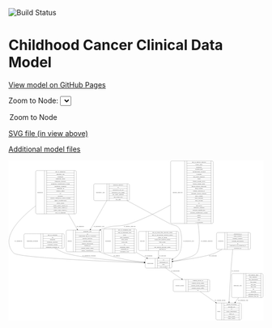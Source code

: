 <link rel='stylesheet' href="assets/style.css">
<link rel='stylesheet' href="https://unpkg.com/leaflet@1.5.1/dist/leaflet.css" integrity="sha512-xwE/Az9zrjBIphAcBb3F6JVqxf46+CDLwfLMHloNu6KEQCAWi6HcDUbeOfBIptF7tcCzusKFjFw2yuvEpDL9wQ==" crossorigin="">
<script type="text/javascript" src="https://code.jquery.com/jquery-3.2.1.min.js"></script>
<script type="text/javascript"  src="https://unpkg.com/leaflet@1.5.1/dist/leaflet.js"></script>
<script type="text/javascript" src="assets/actions.js"></script>

![Build Status](https://github.com/CBIIT/c3d-model/actions/workflows/model-test-and-deploy.yml/badge.svg)

# Childhood Cancer Clinical Data Model

[View model on GitHub Pages](https://cbiit.github.io/c3d-model/)


Zoom to Node: <select id="node_select">
  <option value="">Zoom to Node</option>
</select>
<div id="model"></div>

<p>
<a href="./model-desc/c3d-model.svg">SVG file (in view above)</a>
<p>
<a href="./model-desc">Additional model files</a>
<div id='graph' style='display:off;'>
<svg width="2438pt" height="1528pt"
 viewBox="0.00 0.00 2437.92 1528.00" xmlns="http://www.w3.org/2000/svg" xmlns:xlink="http://www.w3.org/1999/xlink">
<g id="graph0" class="graph" transform="scale(1 1) rotate(0) translate(4 1524)">
<title>Perl</title>
<polygon fill="#ffffff" stroke="transparent" points="-4,4 -4,-1524 2433.925,-1524 2433.925,4 -4,4"/>
<!-- study -->
<g id="node1" class="node">
<title>study</title>
<path fill="none" stroke="#000000" d="M1990.925,-.5C1990.925,-.5 2209.925,-.5 2209.925,-.5 2215.925,-.5 2221.925,-6.5 2221.925,-12.5 2221.925,-12.5 2221.925,-149.5 2221.925,-149.5 2221.925,-155.5 2215.925,-161.5 2209.925,-161.5 2209.925,-161.5 1990.925,-161.5 1990.925,-161.5 1984.925,-161.5 1978.925,-155.5 1978.925,-149.5 1978.925,-149.5 1978.925,-12.5 1978.925,-12.5 1978.925,-6.5 1984.925,-.5 1990.925,-.5"/>
<text text-anchor="middle" x="2006.925" y="-77.3" font-family="Times,serif" font-size="14.00" fill="#000000">study</text>
<polyline fill="none" stroke="#000000" points="2034.925,-.5 2034.925,-161.5 "/>
<text text-anchor="middle" x="2045.425" y="-77.3" font-family="Times,serif" font-size="14.00" fill="#000000"> </text>
<polyline fill="none" stroke="#000000" points="2055.925,-.5 2055.925,-161.5 "/>
<text text-anchor="middle" x="2128.425" y="-146.3" font-family="Times,serif" font-size="14.00" fill="#000000">dbgap_accession</text>
<polyline fill="none" stroke="#000000" points="2055.925,-138.5 2200.925,-138.5 "/>
<text text-anchor="middle" x="2128.425" y="-123.3" font-family="Times,serif" font-size="14.00" fill="#000000">external_url</text>
<polyline fill="none" stroke="#000000" points="2055.925,-115.5 2200.925,-115.5 "/>
<text text-anchor="middle" x="2128.425" y="-100.3" font-family="Times,serif" font-size="14.00" fill="#000000">id</text>
<polyline fill="none" stroke="#000000" points="2055.925,-92.5 2200.925,-92.5 "/>
<text text-anchor="middle" x="2128.425" y="-77.3" font-family="Times,serif" font-size="14.00" fill="#000000">study_description</text>
<polyline fill="none" stroke="#000000" points="2055.925,-69.5 2200.925,-69.5 "/>
<text text-anchor="middle" x="2128.425" y="-54.3" font-family="Times,serif" font-size="14.00" fill="#000000">study_id</text>
<polyline fill="none" stroke="#000000" points="2055.925,-46.5 2200.925,-46.5 "/>
<text text-anchor="middle" x="2128.425" y="-31.3" font-family="Times,serif" font-size="14.00" fill="#000000">study_name</text>
<polyline fill="none" stroke="#000000" points="2055.925,-23.5 2200.925,-23.5 "/>
<text text-anchor="middle" x="2128.425" y="-8.3" font-family="Times,serif" font-size="14.00" fill="#000000">study_status</text>
<polyline fill="none" stroke="#000000" points="2200.925,-.5 2200.925,-161.5 "/>
<text text-anchor="middle" x="2211.425" y="-77.3" font-family="Times,serif" font-size="14.00" fill="#000000"> </text>
</g>
<!-- treatment -->
<g id="node2" class="node">
<title>treatment</title>
<path fill="none" stroke="#000000" d="M915.425,-639.5C915.425,-639.5 1207.425,-639.5 1207.425,-639.5 1213.425,-639.5 1219.425,-645.5 1219.425,-651.5 1219.425,-651.5 1219.425,-857.5 1219.425,-857.5 1219.425,-863.5 1213.425,-869.5 1207.425,-869.5 1207.425,-869.5 915.425,-869.5 915.425,-869.5 909.425,-869.5 903.425,-863.5 903.425,-857.5 903.425,-857.5 903.425,-651.5 903.425,-651.5 903.425,-645.5 909.425,-639.5 915.425,-639.5"/>
<text text-anchor="middle" x="947.925" y="-750.8" font-family="Times,serif" font-size="14.00" fill="#000000">treatment</text>
<polyline fill="none" stroke="#000000" points="992.425,-639.5 992.425,-869.5 "/>
<text text-anchor="middle" x="1002.925" y="-750.8" font-family="Times,serif" font-size="14.00" fill="#000000"> </text>
<polyline fill="none" stroke="#000000" points="1013.425,-639.5 1013.425,-869.5 "/>
<text text-anchor="middle" x="1105.925" y="-854.3" font-family="Times,serif" font-size="14.00" fill="#000000">age_at_treatment_end</text>
<polyline fill="none" stroke="#000000" points="1013.425,-846.5 1198.425,-846.5 "/>
<text text-anchor="middle" x="1105.925" y="-831.3" font-family="Times,serif" font-size="14.00" fill="#000000">age_at_treatment_start</text>
<polyline fill="none" stroke="#000000" points="1013.425,-823.5 1198.425,-823.5 "/>
<text text-anchor="middle" x="1105.925" y="-808.3" font-family="Times,serif" font-size="14.00" fill="#000000">dose</text>
<polyline fill="none" stroke="#000000" points="1013.425,-800.5 1198.425,-800.5 "/>
<text text-anchor="middle" x="1105.925" y="-785.3" font-family="Times,serif" font-size="14.00" fill="#000000">dose_frequency</text>
<polyline fill="none" stroke="#000000" points="1013.425,-777.5 1198.425,-777.5 "/>
<text text-anchor="middle" x="1105.925" y="-762.3" font-family="Times,serif" font-size="14.00" fill="#000000">dose_route</text>
<polyline fill="none" stroke="#000000" points="1013.425,-754.5 1198.425,-754.5 "/>
<text text-anchor="middle" x="1105.925" y="-739.3" font-family="Times,serif" font-size="14.00" fill="#000000">dose_unit</text>
<polyline fill="none" stroke="#000000" points="1013.425,-731.5 1198.425,-731.5 "/>
<text text-anchor="middle" x="1105.925" y="-716.3" font-family="Times,serif" font-size="14.00" fill="#000000">id</text>
<polyline fill="none" stroke="#000000" points="1013.425,-708.5 1198.425,-708.5 "/>
<text text-anchor="middle" x="1105.925" y="-693.3" font-family="Times,serif" font-size="14.00" fill="#000000">treatment_agent</text>
<polyline fill="none" stroke="#000000" points="1013.425,-685.5 1198.425,-685.5 "/>
<text text-anchor="middle" x="1105.925" y="-670.3" font-family="Times,serif" font-size="14.00" fill="#000000">treatment_id</text>
<polyline fill="none" stroke="#000000" points="1013.425,-662.5 1198.425,-662.5 "/>
<text text-anchor="middle" x="1105.925" y="-647.3" font-family="Times,serif" font-size="14.00" fill="#000000">treatment_type</text>
<polyline fill="none" stroke="#000000" points="1198.425,-639.5 1198.425,-869.5 "/>
<text text-anchor="middle" x="1208.925" y="-750.8" font-family="Times,serif" font-size="14.00" fill="#000000"> </text>
</g>
<!-- participant -->
<g id="node6" class="node">
<title>participant</title>
<path fill="none" stroke="#000000" d="M1314.925,-495.5C1314.925,-495.5 1545.925,-495.5 1545.925,-495.5 1551.925,-495.5 1557.925,-501.5 1557.925,-507.5 1557.925,-507.5 1557.925,-575.5 1557.925,-575.5 1557.925,-581.5 1551.925,-587.5 1545.925,-587.5 1545.925,-587.5 1314.925,-587.5 1314.925,-587.5 1308.925,-587.5 1302.925,-581.5 1302.925,-575.5 1302.925,-575.5 1302.925,-507.5 1302.925,-507.5 1302.925,-501.5 1308.925,-495.5 1314.925,-495.5"/>
<text text-anchor="middle" x="1350.925" y="-537.8" font-family="Times,serif" font-size="14.00" fill="#000000">participant</text>
<polyline fill="none" stroke="#000000" points="1398.925,-495.5 1398.925,-587.5 "/>
<text text-anchor="middle" x="1409.425" y="-537.8" font-family="Times,serif" font-size="14.00" fill="#000000"> </text>
<polyline fill="none" stroke="#000000" points="1419.925,-495.5 1419.925,-587.5 "/>
<text text-anchor="middle" x="1478.425" y="-572.3" font-family="Times,serif" font-size="14.00" fill="#000000">id</text>
<polyline fill="none" stroke="#000000" points="1419.925,-564.5 1536.925,-564.5 "/>
<text text-anchor="middle" x="1478.425" y="-549.3" font-family="Times,serif" font-size="14.00" fill="#000000">participant_id</text>
<polyline fill="none" stroke="#000000" points="1419.925,-541.5 1536.925,-541.5 "/>
<text text-anchor="middle" x="1478.425" y="-526.3" font-family="Times,serif" font-size="14.00" fill="#000000">race</text>
<polyline fill="none" stroke="#000000" points="1419.925,-518.5 1536.925,-518.5 "/>
<text text-anchor="middle" x="1478.425" y="-503.3" font-family="Times,serif" font-size="14.00" fill="#000000">sex_at_birth</text>
<polyline fill="none" stroke="#000000" points="1536.925,-495.5 1536.925,-587.5 "/>
<text text-anchor="middle" x="1547.425" y="-537.8" font-family="Times,serif" font-size="14.00" fill="#000000"> </text>
</g>
<!-- treatment&#45;&gt;participant -->
<g id="edge1" class="edge">
<title>treatment&#45;&gt;participant</title>
<path fill="none" stroke="#000000" d="M1219.7028,-644.1533C1222.622,-642.4048 1225.5311,-640.6854 1228.425,-639 1256.7855,-622.4826 1288.3665,-606.2732 1317.9736,-591.9593"/>
<polygon fill="#000000" stroke="#000000" points="1319.5938,-595.0639 1327.0928,-587.5796 1316.5633,-588.7539 1319.5938,-595.0639"/>
<text text-anchor="middle" x="1335.425" y="-609.8" font-family="Times,serif" font-size="14.00" fill="#000000">of_treatment</text>
</g>
<!-- sample -->
<g id="node3" class="node">
<title>sample</title>
<path fill="none" stroke="#000000" d="M559.425,-651C559.425,-651 873.425,-651 873.425,-651 879.425,-651 885.425,-657 885.425,-663 885.425,-663 885.425,-846 885.425,-846 885.425,-852 879.425,-858 873.425,-858 873.425,-858 559.425,-858 559.425,-858 553.425,-858 547.425,-852 547.425,-846 547.425,-846 547.425,-663 547.425,-663 547.425,-657 553.425,-651 559.425,-651"/>
<text text-anchor="middle" x="581.425" y="-750.8" font-family="Times,serif" font-size="14.00" fill="#000000">sample</text>
<polyline fill="none" stroke="#000000" points="615.425,-651 615.425,-858 "/>
<text text-anchor="middle" x="625.925" y="-750.8" font-family="Times,serif" font-size="14.00" fill="#000000"> </text>
<polyline fill="none" stroke="#000000" points="636.425,-651 636.425,-858 "/>
<text text-anchor="middle" x="750.425" y="-842.8" font-family="Times,serif" font-size="14.00" fill="#000000">anatomic_site</text>
<polyline fill="none" stroke="#000000" points="636.425,-835 864.425,-835 "/>
<text text-anchor="middle" x="750.425" y="-819.8" font-family="Times,serif" font-size="14.00" fill="#000000">id</text>
<polyline fill="none" stroke="#000000" points="636.425,-812 864.425,-812 "/>
<text text-anchor="middle" x="750.425" y="-796.8" font-family="Times,serif" font-size="14.00" fill="#000000">participant_age_at_collection</text>
<polyline fill="none" stroke="#000000" points="636.425,-789 864.425,-789 "/>
<text text-anchor="middle" x="750.425" y="-773.8" font-family="Times,serif" font-size="14.00" fill="#000000">percent_necrosis</text>
<polyline fill="none" stroke="#000000" points="636.425,-766 864.425,-766 "/>
<text text-anchor="middle" x="750.425" y="-750.8" font-family="Times,serif" font-size="14.00" fill="#000000">percent_tumor</text>
<polyline fill="none" stroke="#000000" points="636.425,-743 864.425,-743 "/>
<text text-anchor="middle" x="750.425" y="-727.8" font-family="Times,serif" font-size="14.00" fill="#000000">sample_description</text>
<polyline fill="none" stroke="#000000" points="636.425,-720 864.425,-720 "/>
<text text-anchor="middle" x="750.425" y="-704.8" font-family="Times,serif" font-size="14.00" fill="#000000">sample_id</text>
<polyline fill="none" stroke="#000000" points="636.425,-697 864.425,-697 "/>
<text text-anchor="middle" x="750.425" y="-681.8" font-family="Times,serif" font-size="14.00" fill="#000000">sample_tumor_status</text>
<polyline fill="none" stroke="#000000" points="636.425,-674 864.425,-674 "/>
<text text-anchor="middle" x="750.425" y="-658.8" font-family="Times,serif" font-size="14.00" fill="#000000">tumor_classification</text>
<polyline fill="none" stroke="#000000" points="864.425,-651 864.425,-858 "/>
<text text-anchor="middle" x="874.925" y="-750.8" font-family="Times,serif" font-size="14.00" fill="#000000"> </text>
</g>
<!-- sample&#45;&gt;participant -->
<g id="edge9" class="edge">
<title>sample&#45;&gt;participant</title>
<path fill="none" stroke="#000000" d="M867.7313,-650.8869C876.5919,-646.5393 885.5223,-642.5327 894.425,-639 1023.902,-587.6212 1181.8033,-563.0892 1292.5706,-551.519"/>
<polygon fill="#000000" stroke="#000000" points="1293.2122,-554.9717 1302.8044,-550.4729 1292.5003,-548.008 1293.2122,-554.9717"/>
<text text-anchor="middle" x="1029.925" y="-609.8" font-family="Times,serif" font-size="14.00" fill="#000000">of_sample</text>
</g>
<!-- genetic_analysis -->
<g id="node4" class="node">
<title>genetic_analysis</title>
<path fill="none" stroke="#000000" d="M1557.425,-921.5C1557.425,-921.5 1941.425,-921.5 1941.425,-921.5 1947.425,-921.5 1953.425,-927.5 1953.425,-933.5 1953.425,-933.5 1953.425,-1507.5 1953.425,-1507.5 1953.425,-1513.5 1947.425,-1519.5 1941.425,-1519.5 1941.425,-1519.5 1557.425,-1519.5 1557.425,-1519.5 1551.425,-1519.5 1545.425,-1513.5 1545.425,-1507.5 1545.425,-1507.5 1545.425,-933.5 1545.425,-933.5 1545.425,-927.5 1551.425,-921.5 1557.425,-921.5"/>
<text text-anchor="middle" x="1612.925" y="-1216.8" font-family="Times,serif" font-size="14.00" fill="#000000">genetic_analysis</text>
<polyline fill="none" stroke="#000000" points="1680.425,-921.5 1680.425,-1519.5 "/>
<text text-anchor="middle" x="1690.925" y="-1216.8" font-family="Times,serif" font-size="14.00" fill="#000000"> </text>
<polyline fill="none" stroke="#000000" points="1701.425,-921.5 1701.425,-1519.5 "/>
<text text-anchor="middle" x="1816.925" y="-1504.3" font-family="Times,serif" font-size="14.00" fill="#000000">age_at_genetic_analysis</text>
<polyline fill="none" stroke="#000000" points="1701.425,-1496.5 1932.425,-1496.5 "/>
<text text-anchor="middle" x="1816.925" y="-1481.3" font-family="Times,serif" font-size="14.00" fill="#000000">allelic_ratio</text>
<polyline fill="none" stroke="#000000" points="1701.425,-1473.5 1932.425,-1473.5 "/>
<text text-anchor="middle" x="1816.925" y="-1458.3" font-family="Times,serif" font-size="14.00" fill="#000000">alteration</text>
<polyline fill="none" stroke="#000000" points="1701.425,-1450.5 1932.425,-1450.5 "/>
<text text-anchor="middle" x="1816.925" y="-1435.3" font-family="Times,serif" font-size="14.00" fill="#000000">chromosome</text>
<polyline fill="none" stroke="#000000" points="1701.425,-1427.5 1932.425,-1427.5 "/>
<text text-anchor="middle" x="1816.925" y="-1412.3" font-family="Times,serif" font-size="14.00" fill="#000000">chromosome_location</text>
<polyline fill="none" stroke="#000000" points="1701.425,-1404.5 1932.425,-1404.5 "/>
<text text-anchor="middle" x="1816.925" y="-1389.3" font-family="Times,serif" font-size="14.00" fill="#000000">cytoband</text>
<polyline fill="none" stroke="#000000" points="1701.425,-1381.5 1932.425,-1381.5 "/>
<text text-anchor="middle" x="1816.925" y="-1366.3" font-family="Times,serif" font-size="14.00" fill="#000000">dna_index_numeric</text>
<polyline fill="none" stroke="#000000" points="1701.425,-1358.5 1932.425,-1358.5 "/>
<text text-anchor="middle" x="1816.925" y="-1343.3" font-family="Times,serif" font-size="14.00" fill="#000000">exon</text>
<polyline fill="none" stroke="#000000" points="1701.425,-1335.5 1932.425,-1335.5 "/>
<text text-anchor="middle" x="1816.925" y="-1320.3" font-family="Times,serif" font-size="14.00" fill="#000000">fusion_partner_exon</text>
<polyline fill="none" stroke="#000000" points="1701.425,-1312.5 1932.425,-1312.5 "/>
<text text-anchor="middle" x="1816.925" y="-1297.3" font-family="Times,serif" font-size="14.00" fill="#000000">fusion_partner_gene</text>
<polyline fill="none" stroke="#000000" points="1701.425,-1289.5 1932.425,-1289.5 "/>
<text text-anchor="middle" x="1816.925" y="-1274.3" font-family="Times,serif" font-size="14.00" fill="#000000">fusion_partner_transcript</text>
<polyline fill="none" stroke="#000000" points="1701.425,-1266.5 1932.425,-1266.5 "/>
<text text-anchor="middle" x="1816.925" y="-1251.3" font-family="Times,serif" font-size="14.00" fill="#000000">gene_symbol</text>
<polyline fill="none" stroke="#000000" points="1701.425,-1243.5 1932.425,-1243.5 "/>
<text text-anchor="middle" x="1816.925" y="-1228.3" font-family="Times,serif" font-size="14.00" fill="#000000">genetic_analysis_id</text>
<polyline fill="none" stroke="#000000" points="1701.425,-1220.5 1932.425,-1220.5 "/>
<text text-anchor="middle" x="1816.925" y="-1205.3" font-family="Times,serif" font-size="14.00" fill="#000000">genomic_source_category</text>
<polyline fill="none" stroke="#000000" points="1701.425,-1197.5 1932.425,-1197.5 "/>
<text text-anchor="middle" x="1816.925" y="-1182.3" font-family="Times,serif" font-size="14.00" fill="#000000">hgvs_coding</text>
<polyline fill="none" stroke="#000000" points="1701.425,-1174.5 1932.425,-1174.5 "/>
<text text-anchor="middle" x="1816.925" y="-1159.3" font-family="Times,serif" font-size="14.00" fill="#000000">hgvs_genome</text>
<polyline fill="none" stroke="#000000" points="1701.425,-1151.5 1932.425,-1151.5 "/>
<text text-anchor="middle" x="1816.925" y="-1136.3" font-family="Times,serif" font-size="14.00" fill="#000000">hgvs_protein</text>
<polyline fill="none" stroke="#000000" points="1701.425,-1128.5 1932.425,-1128.5 "/>
<text text-anchor="middle" x="1816.925" y="-1113.3" font-family="Times,serif" font-size="14.00" fill="#000000">id</text>
<polyline fill="none" stroke="#000000" points="1701.425,-1105.5 1932.425,-1105.5 "/>
<text text-anchor="middle" x="1816.925" y="-1090.3" font-family="Times,serif" font-size="14.00" fill="#000000">karyotype</text>
<polyline fill="none" stroke="#000000" points="1701.425,-1082.5 1932.425,-1082.5 "/>
<text text-anchor="middle" x="1816.925" y="-1067.3" font-family="Times,serif" font-size="14.00" fill="#000000">reference_genome</text>
<polyline fill="none" stroke="#000000" points="1701.425,-1059.5 1932.425,-1059.5 "/>
<text text-anchor="middle" x="1816.925" y="-1044.3" font-family="Times,serif" font-size="14.00" fill="#000000">reported_significance</text>
<polyline fill="none" stroke="#000000" points="1701.425,-1036.5 1932.425,-1036.5 "/>
<text text-anchor="middle" x="1816.925" y="-1021.3" font-family="Times,serif" font-size="14.00" fill="#000000">reported_significance_system</text>
<polyline fill="none" stroke="#000000" points="1701.425,-1013.5 1932.425,-1013.5 "/>
<text text-anchor="middle" x="1816.925" y="-998.3" font-family="Times,serif" font-size="14.00" fill="#000000">result</text>
<polyline fill="none" stroke="#000000" points="1701.425,-990.5 1932.425,-990.5 "/>
<text text-anchor="middle" x="1816.925" y="-975.3" font-family="Times,serif" font-size="14.00" fill="#000000">status</text>
<polyline fill="none" stroke="#000000" points="1701.425,-967.5 1932.425,-967.5 "/>
<text text-anchor="middle" x="1816.925" y="-952.3" font-family="Times,serif" font-size="14.00" fill="#000000">test</text>
<polyline fill="none" stroke="#000000" points="1701.425,-944.5 1932.425,-944.5 "/>
<text text-anchor="middle" x="1816.925" y="-929.3" font-family="Times,serif" font-size="14.00" fill="#000000">+ 2 properties</text>
<polyline fill="none" stroke="#000000" points="1932.425,-921.5 1932.425,-1519.5 "/>
<text text-anchor="middle" x="1942.925" y="-1216.8" font-family="Times,serif" font-size="14.00" fill="#000000"> </text>
</g>
<!-- genetic_analysis&#45;&gt;sample -->
<g id="edge7" class="edge">
<title>genetic_analysis&#45;&gt;sample</title>
<path fill="none" stroke="#000000" d="M1545.0967,-1098.6214C1434.529,-1037.3501 1293.6462,-966.6201 1160.425,-921 1046.5416,-882.0019 1006.1011,-914.9299 894.425,-870 888.5936,-867.6539 882.7489,-865.1075 876.9185,-862.3979"/>
<polygon fill="#000000" stroke="#000000" points="878.3023,-859.1799 867.7721,-858.0108 875.275,-865.4914 878.3023,-859.1799"/>
<text text-anchor="middle" x="1154.425" y="-891.8" font-family="Times,serif" font-size="14.00" fill="#000000">of_genetic_analysis</text>
</g>
<!-- genetic_analysis&#45;&gt;participant -->
<g id="edge6" class="edge">
<title>genetic_analysis&#45;&gt;participant</title>
<path fill="none" stroke="#000000" d="M1808.3684,-921.4347C1824.4528,-803.0923 1829.1511,-684.4652 1794.425,-639 1766.4552,-602.3805 1659.0517,-576.5398 1568.1023,-560.7035"/>
<polygon fill="#000000" stroke="#000000" points="1568.678,-557.2512 1558.2306,-559.0122 1567.4959,-564.1507 1568.678,-557.2512"/>
<text text-anchor="middle" x="1891.425" y="-750.8" font-family="Times,serif" font-size="14.00" fill="#000000">of_genetic_analysis</text>
</g>
<!-- diagnosis -->
<g id="node5" class="node">
<title>diagnosis</title>
<path fill="none" stroke="#000000" d="M267.925,-1013.5C267.925,-1013.5 632.925,-1013.5 632.925,-1013.5 638.925,-1013.5 644.925,-1019.5 644.925,-1025.5 644.925,-1025.5 644.925,-1415.5 644.925,-1415.5 644.925,-1421.5 638.925,-1427.5 632.925,-1427.5 632.925,-1427.5 267.925,-1427.5 267.925,-1427.5 261.925,-1427.5 255.925,-1421.5 255.925,-1415.5 255.925,-1415.5 255.925,-1025.5 255.925,-1025.5 255.925,-1019.5 261.925,-1013.5 267.925,-1013.5"/>
<text text-anchor="middle" x="297.925" y="-1216.8" font-family="Times,serif" font-size="14.00" fill="#000000">diagnosis</text>
<polyline fill="none" stroke="#000000" points="339.925,-1013.5 339.925,-1427.5 "/>
<text text-anchor="middle" x="350.425" y="-1216.8" font-family="Times,serif" font-size="14.00" fill="#000000"> </text>
<polyline fill="none" stroke="#000000" points="360.925,-1013.5 360.925,-1427.5 "/>
<text text-anchor="middle" x="492.425" y="-1412.3" font-family="Times,serif" font-size="14.00" fill="#000000">age_at_diagnosis</text>
<polyline fill="none" stroke="#000000" points="360.925,-1404.5 623.925,-1404.5 "/>
<text text-anchor="middle" x="492.425" y="-1389.3" font-family="Times,serif" font-size="14.00" fill="#000000">anatomic_site</text>
<polyline fill="none" stroke="#000000" points="360.925,-1381.5 623.925,-1381.5 "/>
<text text-anchor="middle" x="492.425" y="-1366.3" font-family="Times,serif" font-size="14.00" fill="#000000">diagnosis</text>
<polyline fill="none" stroke="#000000" points="360.925,-1358.5 623.925,-1358.5 "/>
<text text-anchor="middle" x="492.425" y="-1343.3" font-family="Times,serif" font-size="14.00" fill="#000000">diagnosis_basis</text>
<polyline fill="none" stroke="#000000" points="360.925,-1335.5 623.925,-1335.5 "/>
<text text-anchor="middle" x="492.425" y="-1320.3" font-family="Times,serif" font-size="14.00" fill="#000000">diagnosis_category</text>
<polyline fill="none" stroke="#000000" points="360.925,-1312.5 623.925,-1312.5 "/>
<text text-anchor="middle" x="492.425" y="-1297.3" font-family="Times,serif" font-size="14.00" fill="#000000">diagnosis_classification_system</text>
<polyline fill="none" stroke="#000000" points="360.925,-1289.5 623.925,-1289.5 "/>
<text text-anchor="middle" x="492.425" y="-1274.3" font-family="Times,serif" font-size="14.00" fill="#000000">diagnosis_comment</text>
<polyline fill="none" stroke="#000000" points="360.925,-1266.5 623.925,-1266.5 "/>
<text text-anchor="middle" x="492.425" y="-1251.3" font-family="Times,serif" font-size="14.00" fill="#000000">diagnosis_id</text>
<polyline fill="none" stroke="#000000" points="360.925,-1243.5 623.925,-1243.5 "/>
<text text-anchor="middle" x="492.425" y="-1228.3" font-family="Times,serif" font-size="14.00" fill="#000000">disease_phase</text>
<polyline fill="none" stroke="#000000" points="360.925,-1220.5 623.925,-1220.5 "/>
<text text-anchor="middle" x="492.425" y="-1205.3" font-family="Times,serif" font-size="14.00" fill="#000000">id</text>
<polyline fill="none" stroke="#000000" points="360.925,-1197.5 623.925,-1197.5 "/>
<text text-anchor="middle" x="492.425" y="-1182.3" font-family="Times,serif" font-size="14.00" fill="#000000">laterality</text>
<polyline fill="none" stroke="#000000" points="360.925,-1174.5 623.925,-1174.5 "/>
<text text-anchor="middle" x="492.425" y="-1159.3" font-family="Times,serif" font-size="14.00" fill="#000000">toronto_childhood_cancer_staging</text>
<polyline fill="none" stroke="#000000" points="360.925,-1151.5 623.925,-1151.5 "/>
<text text-anchor="middle" x="492.425" y="-1136.3" font-family="Times,serif" font-size="14.00" fill="#000000">tumor_classification</text>
<polyline fill="none" stroke="#000000" points="360.925,-1128.5 623.925,-1128.5 "/>
<text text-anchor="middle" x="492.425" y="-1113.3" font-family="Times,serif" font-size="14.00" fill="#000000">tumor_grade</text>
<polyline fill="none" stroke="#000000" points="360.925,-1105.5 623.925,-1105.5 "/>
<text text-anchor="middle" x="492.425" y="-1090.3" font-family="Times,serif" font-size="14.00" fill="#000000">tumor_stage_clinical_m</text>
<polyline fill="none" stroke="#000000" points="360.925,-1082.5 623.925,-1082.5 "/>
<text text-anchor="middle" x="492.425" y="-1067.3" font-family="Times,serif" font-size="14.00" fill="#000000">tumor_stage_clinical_n</text>
<polyline fill="none" stroke="#000000" points="360.925,-1059.5 623.925,-1059.5 "/>
<text text-anchor="middle" x="492.425" y="-1044.3" font-family="Times,serif" font-size="14.00" fill="#000000">tumor_stage_clinical_t</text>
<polyline fill="none" stroke="#000000" points="360.925,-1036.5 623.925,-1036.5 "/>
<text text-anchor="middle" x="492.425" y="-1021.3" font-family="Times,serif" font-size="14.00" fill="#000000">year_of_diagnosis</text>
<polyline fill="none" stroke="#000000" points="623.925,-1013.5 623.925,-1427.5 "/>
<text text-anchor="middle" x="634.425" y="-1216.8" font-family="Times,serif" font-size="14.00" fill="#000000"> </text>
</g>
<!-- diagnosis&#45;&gt;sample -->
<g id="edge14" class="edge">
<title>diagnosis&#45;&gt;sample</title>
<path fill="none" stroke="#000000" d="M568.6455,-1013.3918C597.3936,-963.0286 627.0743,-911.0316 652.2253,-866.9701"/>
<polygon fill="#000000" stroke="#000000" points="655.2757,-868.6862 657.1935,-858.2664 649.1964,-865.216 655.2757,-868.6862"/>
<text text-anchor="middle" x="682.925" y="-891.8" font-family="Times,serif" font-size="14.00" fill="#000000">of_diagnosis</text>
</g>
<!-- diagnosis&#45;&gt;participant -->
<g id="edge13" class="edge">
<title>diagnosis&#45;&gt;participant</title>
<path fill="none" stroke="#000000" d="M255.7121,-1089.6717C95.3124,-966.3978 -86.0623,-780.069 45.425,-639 87.5508,-593.8044 950.7728,-558.4571 1292.6955,-546.1779"/>
<polygon fill="#000000" stroke="#000000" points="1293.0373,-549.668 1302.9057,-545.8125 1292.7869,-542.6724 1293.0373,-549.668"/>
<text text-anchor="middle" x="89.925" y="-750.8" font-family="Times,serif" font-size="14.00" fill="#000000">of_diagnosis</text>
</g>
<!-- consent_group -->
<g id="node8" class="node">
<title>consent_group</title>
<path fill="none" stroke="#000000" d="M1582.925,-271C1582.925,-271 1907.925,-271 1907.925,-271 1913.925,-271 1919.925,-277 1919.925,-283 1919.925,-283 1919.925,-374 1919.925,-374 1919.925,-380 1913.925,-386 1907.925,-386 1907.925,-386 1582.925,-386 1582.925,-386 1576.925,-386 1570.925,-380 1570.925,-374 1570.925,-374 1570.925,-283 1570.925,-283 1570.925,-277 1576.925,-271 1582.925,-271"/>
<text text-anchor="middle" x="1631.925" y="-324.8" font-family="Times,serif" font-size="14.00" fill="#000000">consent_group</text>
<polyline fill="none" stroke="#000000" points="1692.925,-271 1692.925,-386 "/>
<text text-anchor="middle" x="1703.425" y="-324.8" font-family="Times,serif" font-size="14.00" fill="#000000"> </text>
<polyline fill="none" stroke="#000000" points="1713.925,-271 1713.925,-386 "/>
<text text-anchor="middle" x="1806.425" y="-370.8" font-family="Times,serif" font-size="14.00" fill="#000000">consent_group_id</text>
<polyline fill="none" stroke="#000000" points="1713.925,-363 1898.925,-363 "/>
<text text-anchor="middle" x="1806.425" y="-347.8" font-family="Times,serif" font-size="14.00" fill="#000000">consent_group_name</text>
<polyline fill="none" stroke="#000000" points="1713.925,-340 1898.925,-340 "/>
<text text-anchor="middle" x="1806.425" y="-324.8" font-family="Times,serif" font-size="14.00" fill="#000000">consent_group_number</text>
<polyline fill="none" stroke="#000000" points="1713.925,-317 1898.925,-317 "/>
<text text-anchor="middle" x="1806.425" y="-301.8" font-family="Times,serif" font-size="14.00" fill="#000000">consent_group_suffix</text>
<polyline fill="none" stroke="#000000" points="1713.925,-294 1898.925,-294 "/>
<text text-anchor="middle" x="1806.425" y="-278.8" font-family="Times,serif" font-size="14.00" fill="#000000">id</text>
<polyline fill="none" stroke="#000000" points="1898.925,-271 1898.925,-386 "/>
<text text-anchor="middle" x="1909.425" y="-324.8" font-family="Times,serif" font-size="14.00" fill="#000000"> </text>
</g>
<!-- participant&#45;&gt;consent_group -->
<g id="edge10" class="edge">
<title>participant&#45;&gt;consent_group</title>
<path fill="none" stroke="#000000" d="M1498.7753,-495.2822C1543.5903,-464.9786 1602.764,-424.966 1651.918,-391.7285"/>
<polygon fill="#000000" stroke="#000000" points="1654.0202,-394.5321 1660.3436,-386.0312 1650.0991,-388.7334 1654.0202,-394.5321"/>
<text text-anchor="middle" x="1591.925" y="-465.8" font-family="Times,serif" font-size="14.00" fill="#000000">of_participant</text>
</g>
<!-- treatment_response -->
<g id="node7" class="node">
<title>treatment_response</title>
<path fill="none" stroke="#000000" d="M155.925,-685.5C155.925,-685.5 516.925,-685.5 516.925,-685.5 522.925,-685.5 528.925,-691.5 528.925,-697.5 528.925,-697.5 528.925,-811.5 528.925,-811.5 528.925,-817.5 522.925,-823.5 516.925,-823.5 516.925,-823.5 155.925,-823.5 155.925,-823.5 149.925,-823.5 143.925,-817.5 143.925,-811.5 143.925,-811.5 143.925,-697.5 143.925,-697.5 143.925,-691.5 149.925,-685.5 155.925,-685.5"/>
<text text-anchor="middle" x="224.425" y="-750.8" font-family="Times,serif" font-size="14.00" fill="#000000">treatment_response</text>
<polyline fill="none" stroke="#000000" points="304.925,-685.5 304.925,-823.5 "/>
<text text-anchor="middle" x="315.425" y="-750.8" font-family="Times,serif" font-size="14.00" fill="#000000"> </text>
<polyline fill="none" stroke="#000000" points="325.925,-685.5 325.925,-823.5 "/>
<text text-anchor="middle" x="416.925" y="-808.3" font-family="Times,serif" font-size="14.00" fill="#000000">age_at_response</text>
<polyline fill="none" stroke="#000000" points="325.925,-800.5 507.925,-800.5 "/>
<text text-anchor="middle" x="416.925" y="-785.3" font-family="Times,serif" font-size="14.00" fill="#000000">id</text>
<polyline fill="none" stroke="#000000" points="325.925,-777.5 507.925,-777.5 "/>
<text text-anchor="middle" x="416.925" y="-762.3" font-family="Times,serif" font-size="14.00" fill="#000000">response</text>
<polyline fill="none" stroke="#000000" points="325.925,-754.5 507.925,-754.5 "/>
<text text-anchor="middle" x="416.925" y="-739.3" font-family="Times,serif" font-size="14.00" fill="#000000">response_category</text>
<polyline fill="none" stroke="#000000" points="325.925,-731.5 507.925,-731.5 "/>
<text text-anchor="middle" x="416.925" y="-716.3" font-family="Times,serif" font-size="14.00" fill="#000000">response_system</text>
<polyline fill="none" stroke="#000000" points="325.925,-708.5 507.925,-708.5 "/>
<text text-anchor="middle" x="416.925" y="-693.3" font-family="Times,serif" font-size="14.00" fill="#000000">treatment_response_id</text>
<polyline fill="none" stroke="#000000" points="507.925,-685.5 507.925,-823.5 "/>
<text text-anchor="middle" x="518.425" y="-750.8" font-family="Times,serif" font-size="14.00" fill="#000000"> </text>
</g>
<!-- treatment_response&#45;&gt;participant -->
<g id="edge4" class="edge">
<title>treatment_response&#45;&gt;participant</title>
<path fill="none" stroke="#000000" d="M439.4773,-685.4849C470.1809,-667.7537 504.6687,-650.467 538.425,-639 674.5502,-592.7582 1078.0585,-562.5136 1292.6362,-549.2359"/>
<polygon fill="#000000" stroke="#000000" points="1292.9433,-552.7237 1302.7096,-548.6165 1292.5136,-545.7369 1292.9433,-552.7237"/>
<text text-anchor="middle" x="766.425" y="-609.8" font-family="Times,serif" font-size="14.00" fill="#000000">of_treatment_response</text>
</g>
<!-- consent_group&#45;&gt;study -->
<g id="edge15" class="edge">
<title>consent_group&#45;&gt;study</title>
<path fill="none" stroke="#000000" d="M1828.2086,-270.7846C1872.2703,-240.0656 1927.3443,-201.6689 1976.4055,-167.4643"/>
<polygon fill="#000000" stroke="#000000" points="1978.6551,-170.1625 1984.8566,-161.5723 1974.6517,-164.4203 1978.6551,-170.1625"/>
<text text-anchor="middle" x="2018.925" y="-183.8" font-family="Times,serif" font-size="14.00" fill="#000000">of_consent_group</text>
</g>
<!-- laboratory_test -->
<g id="node9" class="node">
<title>laboratory_test</title>
<path fill="none" stroke="#000000" d="M822.925,-1140C822.925,-1140 1139.925,-1140 1139.925,-1140 1145.925,-1140 1151.925,-1146 1151.925,-1152 1151.925,-1152 1151.925,-1289 1151.925,-1289 1151.925,-1295 1145.925,-1301 1139.925,-1301 1139.925,-1301 822.925,-1301 822.925,-1301 816.925,-1301 810.925,-1295 810.925,-1289 810.925,-1289 810.925,-1152 810.925,-1152 810.925,-1146 816.925,-1140 822.925,-1140"/>
<text text-anchor="middle" x="873.925" y="-1216.8" font-family="Times,serif" font-size="14.00" fill="#000000">laboratory_test</text>
<polyline fill="none" stroke="#000000" points="936.925,-1140 936.925,-1301 "/>
<text text-anchor="middle" x="947.425" y="-1216.8" font-family="Times,serif" font-size="14.00" fill="#000000"> </text>
<polyline fill="none" stroke="#000000" points="957.925,-1140 957.925,-1301 "/>
<text text-anchor="middle" x="1044.425" y="-1285.8" font-family="Times,serif" font-size="14.00" fill="#000000">analysis_method</text>
<polyline fill="none" stroke="#000000" points="957.925,-1278 1130.925,-1278 "/>
<text text-anchor="middle" x="1044.425" y="-1262.8" font-family="Times,serif" font-size="14.00" fill="#000000">id</text>
<polyline fill="none" stroke="#000000" points="957.925,-1255 1130.925,-1255 "/>
<text text-anchor="middle" x="1044.425" y="-1239.8" font-family="Times,serif" font-size="14.00" fill="#000000">laboratory_test_id</text>
<polyline fill="none" stroke="#000000" points="957.925,-1232 1130.925,-1232 "/>
<text text-anchor="middle" x="1044.425" y="-1216.8" font-family="Times,serif" font-size="14.00" fill="#000000">laboratory_test_name</text>
<polyline fill="none" stroke="#000000" points="957.925,-1209 1130.925,-1209 "/>
<text text-anchor="middle" x="1044.425" y="-1193.8" font-family="Times,serif" font-size="14.00" fill="#000000">test_result_numeric</text>
<polyline fill="none" stroke="#000000" points="957.925,-1186 1130.925,-1186 "/>
<text text-anchor="middle" x="1044.425" y="-1170.8" font-family="Times,serif" font-size="14.00" fill="#000000">test_result_text</text>
<polyline fill="none" stroke="#000000" points="957.925,-1163 1130.925,-1163 "/>
<text text-anchor="middle" x="1044.425" y="-1147.8" font-family="Times,serif" font-size="14.00" fill="#000000">test_unit</text>
<polyline fill="none" stroke="#000000" points="1130.925,-1140 1130.925,-1301 "/>
<text text-anchor="middle" x="1141.425" y="-1216.8" font-family="Times,serif" font-size="14.00" fill="#000000"> </text>
</g>
<!-- laboratory_test&#45;&gt;sample -->
<g id="edge11" class="edge">
<title>laboratory_test&#45;&gt;sample</title>
<path fill="none" stroke="#000000" d="M935.568,-1139.861C892.7173,-1064.5084 828.3372,-951.2967 780.432,-867.0559"/>
<polygon fill="#000000" stroke="#000000" points="783.3954,-865.1866 775.4096,-858.224 777.3105,-868.6469 783.3954,-865.1866"/>
<text text-anchor="middle" x="860.925" y="-891.8" font-family="Times,serif" font-size="14.00" fill="#000000">of_laboratory_test</text>
</g>
<!-- laboratory_test&#45;&gt;participant -->
<g id="edge12" class="edge">
<title>laboratory_test&#45;&gt;participant</title>
<path fill="none" stroke="#000000" d="M1130.6633,-1139.8519C1242.3626,-1079.5172 1398.9195,-995.011 1536.425,-921 1578.6226,-898.2876 1606.8255,-911.1261 1631.425,-870 1657.7757,-825.946 1658.6742,-682.5039 1631.425,-639 1616.0931,-614.5225 1592.6723,-596.0353 1567.1662,-582.1246"/>
<polygon fill="#000000" stroke="#000000" points="1568.5541,-578.9014 1558.0672,-577.3927 1565.3244,-585.1118 1568.5541,-578.9014"/>
<text text-anchor="middle" x="1717.925" y="-750.8" font-family="Times,serif" font-size="14.00" fill="#000000">of_laboratory_test</text>
</g>
<!-- synonym -->
<g id="node10" class="node">
<title>synonym</title>
<path fill="none" stroke="#000000" d="M1996.925,-674C1996.925,-674 2297.925,-674 2297.925,-674 2303.925,-674 2309.925,-680 2309.925,-686 2309.925,-686 2309.925,-823 2309.925,-823 2309.925,-829 2303.925,-835 2297.925,-835 2297.925,-835 1996.925,-835 1996.925,-835 1990.925,-835 1984.925,-829 1984.925,-823 1984.925,-823 1984.925,-686 1984.925,-686 1984.925,-680 1990.925,-674 1996.925,-674"/>
<text text-anchor="middle" x="2024.925" y="-750.8" font-family="Times,serif" font-size="14.00" fill="#000000">synonym</text>
<polyline fill="none" stroke="#000000" points="2064.925,-674 2064.925,-835 "/>
<text text-anchor="middle" x="2075.425" y="-750.8" font-family="Times,serif" font-size="14.00" fill="#000000"> </text>
<polyline fill="none" stroke="#000000" points="2085.925,-674 2085.925,-835 "/>
<text text-anchor="middle" x="2187.425" y="-819.8" font-family="Times,serif" font-size="14.00" fill="#000000">associated_id</text>
<polyline fill="none" stroke="#000000" points="2085.925,-812 2288.925,-812 "/>
<text text-anchor="middle" x="2187.425" y="-796.8" font-family="Times,serif" font-size="14.00" fill="#000000">data_location</text>
<polyline fill="none" stroke="#000000" points="2085.925,-789 2288.925,-789 "/>
<text text-anchor="middle" x="2187.425" y="-773.8" font-family="Times,serif" font-size="14.00" fill="#000000">domain_category</text>
<polyline fill="none" stroke="#000000" points="2085.925,-766 2288.925,-766 "/>
<text text-anchor="middle" x="2187.425" y="-750.8" font-family="Times,serif" font-size="14.00" fill="#000000">domain_description</text>
<polyline fill="none" stroke="#000000" points="2085.925,-743 2288.925,-743 "/>
<text text-anchor="middle" x="2187.425" y="-727.8" font-family="Times,serif" font-size="14.00" fill="#000000">id</text>
<polyline fill="none" stroke="#000000" points="2085.925,-720 2288.925,-720 "/>
<text text-anchor="middle" x="2187.425" y="-704.8" font-family="Times,serif" font-size="14.00" fill="#000000">repository_of_synonym_id</text>
<polyline fill="none" stroke="#000000" points="2085.925,-697 2288.925,-697 "/>
<text text-anchor="middle" x="2187.425" y="-681.8" font-family="Times,serif" font-size="14.00" fill="#000000">synonym_id</text>
<polyline fill="none" stroke="#000000" points="2288.925,-674 2288.925,-835 "/>
<text text-anchor="middle" x="2299.425" y="-750.8" font-family="Times,serif" font-size="14.00" fill="#000000"> </text>
</g>
<!-- synonym&#45;&gt;study -->
<g id="edge2" class="edge">
<title>synonym&#45;&gt;study</title>
<path fill="none" stroke="#000000" d="M2139.7028,-673.8131C2133.8789,-611.1736 2125.9726,-522.127 2120.425,-444 2113.8496,-351.4003 2108.2279,-245.3803 2104.6346,-171.9277"/>
<polygon fill="#000000" stroke="#000000" points="2108.123,-171.6023 2104.1411,-161.7842 2101.1313,-171.9425 2108.123,-171.6023"/>
<text text-anchor="middle" x="2164.925" y="-465.8" font-family="Times,serif" font-size="14.00" fill="#000000">of_synonym</text>
</g>
<!-- synonym&#45;&gt;participant -->
<g id="edge3" class="edge">
<title>synonym&#45;&gt;participant</title>
<path fill="none" stroke="#000000" d="M2035.8199,-673.8525C2014.7683,-660.9297 1992.4344,-648.6545 1970.425,-639 1899.9951,-608.1057 1703.6023,-577.3976 1568.1524,-558.9301"/>
<polygon fill="#000000" stroke="#000000" points="1568.4806,-555.4427 1558.1009,-557.5668 1567.5398,-562.3792 1568.4806,-555.4427"/>
<text text-anchor="middle" x="1949.925" y="-609.8" font-family="Times,serif" font-size="14.00" fill="#000000">of_synonym</text>
</g>
<!-- survival -->
<g id="node11" class="node">
<title>survival</title>
<path fill="none" stroke="#000000" d="M1249.925,-662.5C1249.925,-662.5 1610.925,-662.5 1610.925,-662.5 1616.925,-662.5 1622.925,-668.5 1622.925,-674.5 1622.925,-674.5 1622.925,-834.5 1622.925,-834.5 1622.925,-840.5 1616.925,-846.5 1610.925,-846.5 1610.925,-846.5 1249.925,-846.5 1249.925,-846.5 1243.925,-846.5 1237.925,-840.5 1237.925,-834.5 1237.925,-834.5 1237.925,-674.5 1237.925,-674.5 1237.925,-668.5 1243.925,-662.5 1249.925,-662.5"/>
<text text-anchor="middle" x="1274.925" y="-750.8" font-family="Times,serif" font-size="14.00" fill="#000000">survival</text>
<polyline fill="none" stroke="#000000" points="1311.925,-662.5 1311.925,-846.5 "/>
<text text-anchor="middle" x="1322.425" y="-750.8" font-family="Times,serif" font-size="14.00" fill="#000000"> </text>
<polyline fill="none" stroke="#000000" points="1332.925,-662.5 1332.925,-846.5 "/>
<text text-anchor="middle" x="1467.425" y="-831.3" font-family="Times,serif" font-size="14.00" fill="#000000">age_at_event_free_survival_status</text>
<polyline fill="none" stroke="#000000" points="1332.925,-823.5 1601.925,-823.5 "/>
<text text-anchor="middle" x="1467.425" y="-808.3" font-family="Times,serif" font-size="14.00" fill="#000000">age_at_last_known_survival_status</text>
<polyline fill="none" stroke="#000000" points="1332.925,-800.5 1601.925,-800.5 "/>
<text text-anchor="middle" x="1467.425" y="-785.3" font-family="Times,serif" font-size="14.00" fill="#000000">cause_of_death</text>
<polyline fill="none" stroke="#000000" points="1332.925,-777.5 1601.925,-777.5 "/>
<text text-anchor="middle" x="1467.425" y="-762.3" font-family="Times,serif" font-size="14.00" fill="#000000">event_free_survival_status</text>
<polyline fill="none" stroke="#000000" points="1332.925,-754.5 1601.925,-754.5 "/>
<text text-anchor="middle" x="1467.425" y="-739.3" font-family="Times,serif" font-size="14.00" fill="#000000">first_event</text>
<polyline fill="none" stroke="#000000" points="1332.925,-731.5 1601.925,-731.5 "/>
<text text-anchor="middle" x="1467.425" y="-716.3" font-family="Times,serif" font-size="14.00" fill="#000000">id</text>
<polyline fill="none" stroke="#000000" points="1332.925,-708.5 1601.925,-708.5 "/>
<text text-anchor="middle" x="1467.425" y="-693.3" font-family="Times,serif" font-size="14.00" fill="#000000">last_known_survival_status</text>
<polyline fill="none" stroke="#000000" points="1332.925,-685.5 1601.925,-685.5 "/>
<text text-anchor="middle" x="1467.425" y="-670.3" font-family="Times,serif" font-size="14.00" fill="#000000">survival_id</text>
<polyline fill="none" stroke="#000000" points="1601.925,-662.5 1601.925,-846.5 "/>
<text text-anchor="middle" x="1612.425" y="-750.8" font-family="Times,serif" font-size="14.00" fill="#000000"> </text>
</g>
<!-- survival&#45;&gt;participant -->
<g id="edge8" class="edge">
<title>survival&#45;&gt;participant</title>
<path fill="none" stroke="#000000" d="M1430.425,-662.3139C1430.425,-640.2929 1430.425,-617.4402 1430.425,-597.6147"/>
<polygon fill="#000000" stroke="#000000" points="1433.9251,-597.5436 1430.425,-587.5436 1426.9251,-597.5437 1433.9251,-597.5436"/>
<text text-anchor="middle" x="1469.925" y="-609.8" font-family="Times,serif" font-size="14.00" fill="#000000">of_survival</text>
</g>
<!-- reference_file -->
<g id="node12" class="node">
<title>reference_file</title>
<path fill="none" stroke="#000000" d="M2140.925,-213.5C2140.925,-213.5 2417.925,-213.5 2417.925,-213.5 2423.925,-213.5 2429.925,-219.5 2429.925,-225.5 2429.925,-225.5 2429.925,-431.5 2429.925,-431.5 2429.925,-437.5 2423.925,-443.5 2417.925,-443.5 2417.925,-443.5 2140.925,-443.5 2140.925,-443.5 2134.925,-443.5 2128.925,-437.5 2128.925,-431.5 2128.925,-431.5 2128.925,-225.5 2128.925,-225.5 2128.925,-219.5 2134.925,-213.5 2140.925,-213.5"/>
<text text-anchor="middle" x="2186.925" y="-324.8" font-family="Times,serif" font-size="14.00" fill="#000000">reference_file</text>
<polyline fill="none" stroke="#000000" points="2244.925,-213.5 2244.925,-443.5 "/>
<text text-anchor="middle" x="2255.425" y="-324.8" font-family="Times,serif" font-size="14.00" fill="#000000"> </text>
<polyline fill="none" stroke="#000000" points="2265.925,-213.5 2265.925,-443.5 "/>
<text text-anchor="middle" x="2337.425" y="-428.3" font-family="Times,serif" font-size="14.00" fill="#000000">dcf_indexd_guid</text>
<polyline fill="none" stroke="#000000" points="2265.925,-420.5 2408.925,-420.5 "/>
<text text-anchor="middle" x="2337.425" y="-405.3" font-family="Times,serif" font-size="14.00" fill="#000000">file_category</text>
<polyline fill="none" stroke="#000000" points="2265.925,-397.5 2408.925,-397.5 "/>
<text text-anchor="middle" x="2337.425" y="-382.3" font-family="Times,serif" font-size="14.00" fill="#000000">file_description</text>
<polyline fill="none" stroke="#000000" points="2265.925,-374.5 2408.925,-374.5 "/>
<text text-anchor="middle" x="2337.425" y="-359.3" font-family="Times,serif" font-size="14.00" fill="#000000">file_name</text>
<polyline fill="none" stroke="#000000" points="2265.925,-351.5 2408.925,-351.5 "/>
<text text-anchor="middle" x="2337.425" y="-336.3" font-family="Times,serif" font-size="14.00" fill="#000000">file_size</text>
<polyline fill="none" stroke="#000000" points="2265.925,-328.5 2408.925,-328.5 "/>
<text text-anchor="middle" x="2337.425" y="-313.3" font-family="Times,serif" font-size="14.00" fill="#000000">file_type</text>
<polyline fill="none" stroke="#000000" points="2265.925,-305.5 2408.925,-305.5 "/>
<text text-anchor="middle" x="2337.425" y="-290.3" font-family="Times,serif" font-size="14.00" fill="#000000">id</text>
<polyline fill="none" stroke="#000000" points="2265.925,-282.5 2408.925,-282.5 "/>
<text text-anchor="middle" x="2337.425" y="-267.3" font-family="Times,serif" font-size="14.00" fill="#000000">md5sum</text>
<polyline fill="none" stroke="#000000" points="2265.925,-259.5 2408.925,-259.5 "/>
<text text-anchor="middle" x="2337.425" y="-244.3" font-family="Times,serif" font-size="14.00" fill="#000000">reference_file_id</text>
<polyline fill="none" stroke="#000000" points="2265.925,-236.5 2408.925,-236.5 "/>
<text text-anchor="middle" x="2337.425" y="-221.3" font-family="Times,serif" font-size="14.00" fill="#000000">reference_file_url</text>
<polyline fill="none" stroke="#000000" points="2408.925,-213.5 2408.925,-443.5 "/>
<text text-anchor="middle" x="2419.425" y="-324.8" font-family="Times,serif" font-size="14.00" fill="#000000"> </text>
</g>
<!-- reference_file&#45;&gt;study -->
<g id="edge5" class="edge">
<title>reference_file&#45;&gt;study</title>
<path fill="none" stroke="#000000" d="M2196.2133,-213.4448C2185.6049,-198.7767 2174.878,-183.9449 2164.6329,-169.7792"/>
<polygon fill="#000000" stroke="#000000" points="2167.3573,-167.5736 2158.6609,-161.5218 2161.6852,-171.6759 2167.3573,-167.5736"/>
<text text-anchor="middle" x="2238.925" y="-183.8" font-family="Times,serif" font-size="14.00" fill="#000000">of_reference_file</text>
</g>
</g>
</svg>
</div>
